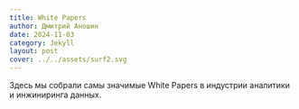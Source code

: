 ```yaml
---
title: White Papers 
author: Дмитрий Аношин
date: 2024-11-03
category: Jekyll
layout: post
cover: ../../assets/surf2.svg
---
```


Здесь мы собрали самы значимые White Papers в индустрии аналитики и инжиниринга данных.
